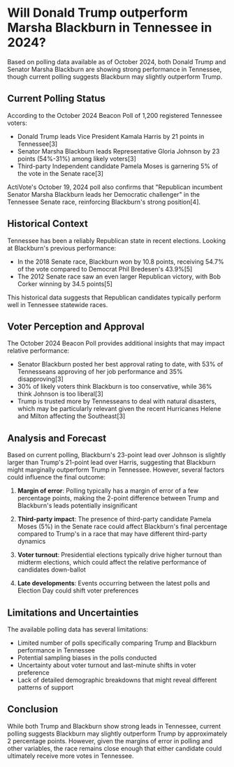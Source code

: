 # Will Donald Trump outperform Marsha Blackburn in Tennessee in 2024?

Based on polling data available as of October 2024, both Donald Trump and Senator Marsha Blackburn are showing strong performance in Tennessee, though current polling suggests Blackburn may slightly outperform Trump.

## Current Polling Status

According to the October 2024 Beacon Poll of 1,200 registered Tennessee voters:

- Donald Trump leads Vice President Kamala Harris by 21 points in Tennessee[3]
- Senator Marsha Blackburn leads Representative Gloria Johnson by 23 points (54%-31%) among likely voters[3]
- Third-party Independent candidate Pamela Moses is garnering 5% of the vote in the Senate race[3]

ActiVote's October 19, 2024 poll also confirms that "Republican incumbent Senator Marsha Blackburn leads her Democratic challenger" in the Tennessee Senate race, reinforcing Blackburn's strong position[4].

## Historical Context

Tennessee has been a reliably Republican state in recent elections. Looking at Blackburn's previous performance:

- In the 2018 Senate race, Blackburn won by 10.8 points, receiving 54.7% of the vote compared to Democrat Phil Bredesen's 43.9%[5]
- The 2012 Senate race saw an even larger Republican victory, with Bob Corker winning by 34.5 points[5]

This historical data suggests that Republican candidates typically perform well in Tennessee statewide races.

## Voter Perception and Approval

The October 2024 Beacon Poll provides additional insights that may impact relative performance:

- Senator Blackburn posted her best approval rating to date, with 53% of Tennesseans approving of her job performance and 35% disapproving[3]
- 30% of likely voters think Blackburn is too conservative, while 36% think Johnson is too liberal[3]
- Trump is trusted more by Tennesseans to deal with natural disasters, which may be particularly relevant given the recent Hurricanes Helene and Milton affecting the Southeast[3]

## Analysis and Forecast

Based on current polling, Blackburn's 23-point lead over Johnson is slightly larger than Trump's 21-point lead over Harris, suggesting that Blackburn might marginally outperform Trump in Tennessee. However, several factors could influence the final outcome:

1. **Margin of error**: Polling typically has a margin of error of a few percentage points, making the 2-point difference between Trump and Blackburn's leads potentially insignificant

2. **Third-party impact**: The presence of third-party candidate Pamela Moses (5%) in the Senate race could affect Blackburn's final percentage compared to Trump's in a race that may have different third-party dynamics

3. **Voter turnout**: Presidential elections typically drive higher turnout than midterm elections, which could affect the relative performance of candidates down-ballot

4. **Late developments**: Events occurring between the latest polls and Election Day could shift voter preferences

## Limitations and Uncertainties

The available polling data has several limitations:

- Limited number of polls specifically comparing Trump and Blackburn performance in Tennessee
- Potential sampling biases in the polls conducted
- Uncertainty about voter turnout and last-minute shifts in voter preference
- Lack of detailed demographic breakdowns that might reveal different patterns of support

## Conclusion

While both Trump and Blackburn show strong leads in Tennessee, current polling suggests Blackburn may slightly outperform Trump by approximately 2 percentage points. However, given the margins of error in polling and other variables, the race remains close enough that either candidate could ultimately receive more votes in Tennessee.